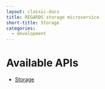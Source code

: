 ```yaml
---
layout: classic-docs
title: REGARDS storage microservice
short-title: Storage
categories:
  - development
---
```


# Available APIs

- [Storage](/development/regards/dataprovider/api/storage-api/)
